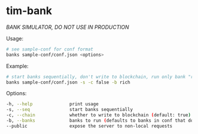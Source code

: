 # tim-bank

*BANK SIMULATOR, DO NOT USE IN PRODUCTION*

Usage:
```bash
# see sample-conf for conf format
banks sample-conf/conf.json <options>
```

Example:
```bash
# start banks sequentially, don't write to blockchain, run only bank "rich"
banks sample-conf/conf.json -s -c false -b rich
```

Options:
```bash
-h, --help              print usage
-s, --seq               start banks sequentially
-c, --chain             whether to write to blockchain (default: true)
-b, --banks             banks to run (defaults to banks in conf that don\'t have run: false)
--public                expose the server to non-local requests
```
